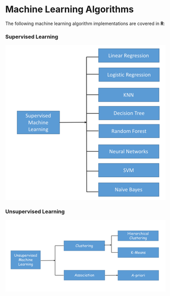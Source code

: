 # Machine Learning Algorithms

The following machine learning algorithm implementations are covered in **R**: 

### Supervised Learning
![Supervised_Learning](./images/supervised_learning_algorithms.png)

### Unsupervised Learning
![Unsupervised_Learning](./images/unsupervised_learning_algorithms.png)